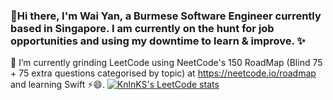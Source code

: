 ### 👋Hi there, I'm Wai Yan, a Burmese Software Engineer currently based in Singapore. I am currently on the hunt for job opportunities and using my downtime to learn & improve. ✨ 
🌱 I’m currently grinding LeetCode using NeetCode's 150 RoadMap (Blind 75 + 75 extra questions categorised by topic) at https://neetcode.io/roadmap and learning Swift ⚡😄.
[![KnlnKS's LeetCode stats](https://leetcode-stats-six.vercel.app/?username=zteezy19)](https://github.com/KnlnKS/leetcode-stats)

<!--
**zteezy19/zteezy19** is a ✨ _special_ ✨ repository because its `README.md` (this file) appears on your GitHub profile.

Here are some ideas to get you started:

- 🔭 I’m currently working on ...
- 🌱 I’m currently grinding
- 👯 I’m looking to collaborate on ...
- 🤔 I’m looking for help with ...
- 💬 Ask me about ...
- 📫 How to reach me: ...
- 😄 Pronouns: ...
- ⚡ Fun fact: ...
-->
